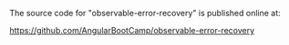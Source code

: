 The source code for "observable-error-recovery" is published online at:

https://github.com/AngularBootCamp/observable-error-recovery

